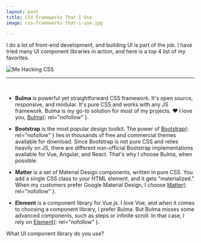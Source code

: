 ```yaml
---
layout: post
title: CSS Frameworks That I Use
image: css-frameworks-that-i-use.jpg

---
```


I do a lot of front-end development, and building UI is part of the job. I have tried many UI component libraries in action, and here is a top 4 list of my favorites.
⠀

![Me Hacking CSS](/images/{{page.image}})

---
⠀
* **Bulma** is powerful yet straightforward CSS framework. It's open source, responsive, and modular. It's pure CSS and works with any JS framework. Bulma is my go-to solution for most of my projects. ❤️ I love you, [Bulma](bulma.io){: rel="nofollow" }.
⠀

* **Bootstrap** is the most popular design toolkit. The power of [Bootstrap](getbootstrap.com){: rel="nofollow" }  lies in thousands of free and commercial themes available for download. Since Bootstrap is not pure CSS and relies heavily on JS, there are different non-official Bootstrap implementations available for Vue, Angular, and React. That's why I choose Bulma, when possible.

* **Matter**  is a set of Material Design components, written in pure CSS. You add a single CSS class to your HTML element, and it gets "materialized." When my customers prefer Google Material Design, I choose [Matter](github.com/finnhvman/matter){: rel="nofollow" }.

* **Element** is a component library for Vue.js. I love Vue, and when it comes to choosing a component library, I prefer Bulma. But Bulma misses some advanced components, such as steps or infinite scroll. In that case, I rely on [Element](https://element.eleme.cn){: rel="nofollow" }.
⠀

What UI component library do you use?